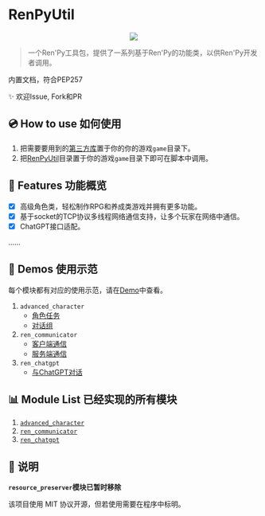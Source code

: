 # RenPyUtil

<p align="center"><img src="https://www.renpy.org/static/index-logo.png"></p>

>
> 一个Ren'Py工具包，提供了一系列基于Ren'Py的功能类，以供Ren'Py开发者调用。

内置文档，符合PEP257

:sparkles: 欢迎Issue, Fork和PR

## :cd: How to use 如何使用

1. 把需要要用到的[第三方库](./lib)置于你的你的游戏`game`目录下。
2. 把[RenPyUtil](./RenPyUtil)目录置于你的游戏`game`目录下即可在脚本中调用。

## :rocket: Features 功能概览

- [x] 高级角色类，轻松制作RPG和养成类游戏并拥有更多功能。
- [x] 基于socket的TCP协议多线程网络通信支持，让多个玩家在网络中通信。
- [x] ChatGPT接口适配。

......

## :bookmark: Demos 使用示范

每个模块都有对应的使用示范，请在[Demo](./Demo)中查看。

1. `advanced_character`
    - [角色任务](./Demo/demo_advanced_character/character_task.rpy)
    - [对话组](./Demo/demo_advanced_character/speaking_group.rpy)
2. `ren_communicator`
    - [客户端通信](./Demo/demo_ren_communicator/client.rpyy)
    - [服务端通信](./Demo/demo_ren_communicator/server.rpy)
3. `ren_chatgpt`
    - [与ChatGPT对话](./Demo/demo_ren_chatgpt.rpy)

## :bar_chart: Module List 已经实现的所有模块

1. [`advanced_character`](./RenPyUtil/advanced_character_ren.py)
2. [`ren_communicator`](./RenPyUtil/advanced_character_ren.py)
3. [`ren_chatgpt`](./RenPyUtil/ren_chatgpt_ren.py)

## :book: 说明

**`resource_preserver`模块已暂时移除**

该项目使用 MIT 协议开源，但若使用需要在程序中标明。
